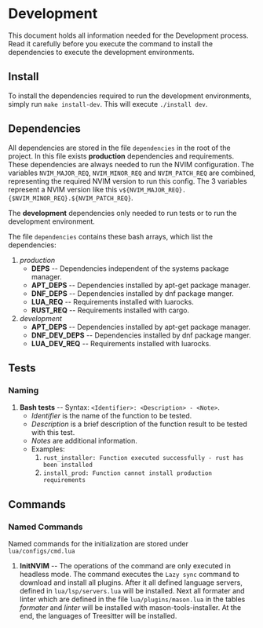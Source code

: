# Development

This document holds all information needed for the Development process. Read it
carefully before you execute the command to install the dependencies to execute
the development environments.

## Install

To install the dependencies required to run the development environments,
simply run `make install-dev`. This will execute `./install dev`.

## Dependencies

All dependencies are stored in the file `dependencies` in the root of the
project. In this file exists **production** dependencies and requirements.
These dependencies are always needed to run the NVIM configuration.
The variables `NVIM_MAJOR_REQ`, `NVIM_MINOR_REQ` and `NVIM_PATCH_REQ`
are combined, representing the required NVIM version to run this config.
The 3 variables represent a NVIM version like this
`v${NVIM_MAJOR_REQ}.{$NVIM_MINOR_REQ}.${NVIM_PATCH_REQ}`.

The **development** dependencies only needed to run tests or to run the
development environment.

The file `dependencies` contains these bash arrays, which list the
dependencies:

1. *production*
   - **DEPS** -- Dependencies independent of the systems package manager.
   - **APT_DEPS** -- Dependencies installed by apt-get package manager.
   - **DNF_DEPS** -- Dependencies installed by dnf package manger.
   - **LUA_REQ** -- Requirements installed with luarocks.
   - **RUST_REQ** -- Requirements installed with cargo.
2. *development*
   - **APT_DEPS** -- Dependencies installed by apt-get package manager.
   - **DNF_DEV_DEPS** -- Dependencies installed by dnf package manger.
   - **LUA_DEV_REQ** -- Requirements installed with luarocks.

## Tests

### Naming

1. **Bash tests** -- Syntax: `<Identifier>: <Description> - <Note>`.
   - *Identifier* is the name of the function to be tested.
   - *Description* is a brief description of the function result to be tested
     with this test.
   - *Notes* are additional information.
   - Examples:
     1. `rust_installer: Function executed successfully - rust has been installed`
     2. `install_prod: Function cannot install production requirements`

## Commands

### Named Commands

Named commands for the initialization are stored under `lua/configs/cmd.lua`

1. **InitNVIM** -- The operations of the command are only executed in headless
   mode. The command executes the `Lazy sync` command to download and install
   all plugins. After it all defined language servers, defined in
   `lua/lsp/servers.lua` will be installed. Next all formater and linter which
   are defined in the file `lua/plugins/mason.lua` in the tables *formater*
   and *linter* will be installed with mason-tools-installer. At the end, the
   languages of Treesitter will be installed.
